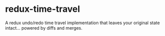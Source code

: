 # redux-time-travel
A redux undo/redo time travel implementation that leaves your original state intact... powered by diffs and merges.
